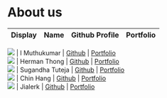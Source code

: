 # About us

Display | Name | Github Profile | Portfolio 
--------|:----:|:--------------:|:---------:

![](https://via.placeholder.com/100.png?text=Photo) | I Muthukumar | [Github](https://github.com/syncode98) | [Portfolio](docs/team/muthu.md)  
![](https://via.placeholder.com/100.png?text=Photo) | Herman Thong | [Github](https://https://github.com/rashien3) | [Portfolio](docs/team/herman.md)  
![](https://via.placeholder.com/100.png?text=Photo) | Sugandha Tuteja | [Github](https://github.com/sugandha929) | [Portfolio](docs/team/sugandha.md)  
![](https://via.placeholder.com/100.png?text=Photo) | Chin Hang | [Github](https://github.com/CookieHoodie/) | [Portfolio](docs/team/cookiehoodie.md)  
![](https://via.placeholder.com/100.png?text=Photo) | Jialerk | [Github](https://github.com/jialerk) | [Portfolio](docs/team/jialerk.md)  